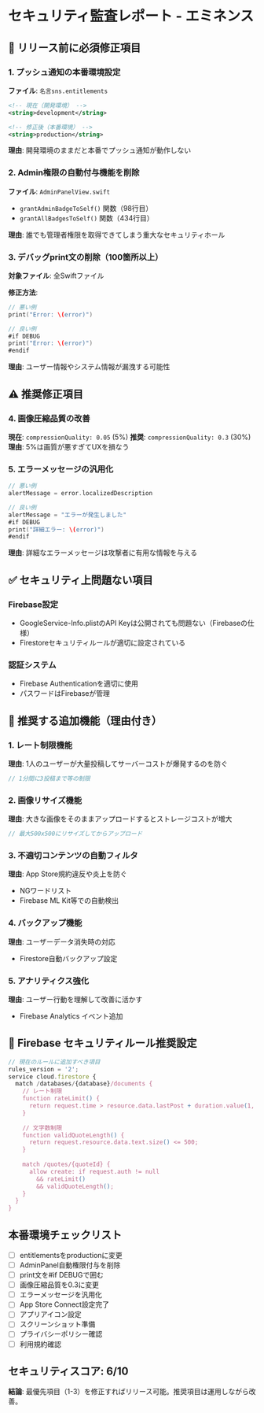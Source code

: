 # セキュリティ監査レポート - エミネンス

## 🚨 リリース前に必須修正項目

### 1. **プッシュ通知の本番環境設定**
**ファイル**: `名言sns.entitlements`
```xml
<!-- 現在（開発環境） -->
<string>development</string>

<!-- 修正後（本番環境） -->
<string>production</string>
```
**理由**: 開発環境のままだと本番でプッシュ通知が動作しない

### 2. **Admin権限の自動付与機能を削除**
**ファイル**: `AdminPanelView.swift`
- `grantAdminBadgeToSelf()` 関数（98行目）
- `grantAllBadgesToSelf()` 関数（434行目）

**理由**: 誰でも管理者権限を取得できてしまう重大なセキュリティホール

### 3. **デバッグprint文の削除（100箇所以上）**
**対象ファイル**: 全Swiftファイル

**修正方法**:
```swift
// 悪い例
print("Error: \(error)")

// 良い例
#if DEBUG
print("Error: \(error)")
#endif
```
**理由**: ユーザー情報やシステム情報が漏洩する可能性

## ⚠️ 推奨修正項目

### 4. **画像圧縮品質の改善**
**現在**: `compressionQuality: 0.05` (5%)
**推奨**: `compressionQuality: 0.3` (30%)
**理由**: 5%は画質が悪すぎてUXを損なう

### 5. **エラーメッセージの汎用化**
```swift
// 悪い例
alertMessage = error.localizedDescription

// 良い例
alertMessage = "エラーが発生しました"
#if DEBUG
print("詳細エラー: \(error)")
#endif
```
**理由**: 詳細なエラーメッセージは攻撃者に有用な情報を与える

## ✅ セキュリティ上問題ない項目

### Firebase設定
- GoogleService-Info.plistのAPI Keyは公開されても問題ない（Firebaseの仕様）
- Firestoreセキュリティルールが適切に設定されている

### 認証システム
- Firebase Authenticationを適切に使用
- パスワードはFirebaseが管理

## 📱 推奨する追加機能（理由付き）

### 1. **レート制限機能**
**理由**: 1人のユーザーが大量投稿してサーバーコストが爆発するのを防ぐ
```swift
// 1分間に3投稿まで等の制限
```

### 2. **画像リサイズ機能**
**理由**: 大きな画像をそのままアップロードするとストレージコストが増大
```swift
// 最大500x500にリサイズしてからアップロード
```

### 3. **不適切コンテンツの自動フィルタ**
**理由**: App Store規約違反や炎上を防ぐ
- NGワードリスト
- Firebase ML Kit等での自動検出

### 4. **バックアップ機能**
**理由**: ユーザーデータ消失時の対応
- Firestore自動バックアップ設定

### 5. **アナリティクス強化**
**理由**: ユーザー行動を理解して改善に活かす
- Firebase Analytics イベント追加

## 🔐 Firebase セキュリティルール推奨設定

```javascript
// 現在のルールに追加すべき項目
rules_version = '2';
service cloud.firestore {
  match /databases/{database}/documents {
    // レート制限
    function rateLimit() {
      return request.time > resource.data.lastPost + duration.value(1, 'm');
    }
    
    // 文字数制限
    function validQuoteLength() {
      return request.resource.data.text.size() <= 500;
    }
    
    match /quotes/{quoteId} {
      allow create: if request.auth != null 
        && rateLimit() 
        && validQuoteLength();
    }
  }
}
```

## 本番環境チェックリスト

- [ ] entitlementsをproductionに変更
- [ ] AdminPanel自動権限付与を削除
- [ ] print文を#if DEBUGで囲む
- [ ] 画像圧縮品質を0.3に変更
- [ ] エラーメッセージを汎用化
- [ ] App Store Connect設定完了
- [ ] アプリアイコン設定
- [ ] スクリーンショット準備
- [ ] プライバシーポリシー確認
- [ ] 利用規約確認

## セキュリティスコア: 6/10

**結論**: 最優先項目（1-3）を修正すればリリース可能。推奨項目は運用しながら改善。